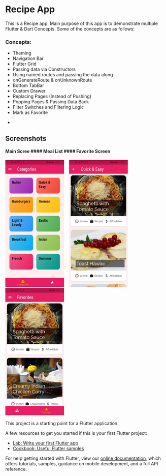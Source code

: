 # Recipe App 

This is a Recipe app. Main purpose of this app is to demonstrate multiple Flutter & Dart Concepts. Some of the concepts are as follows:

### Concepts:
- Theming
- Navigation Bar
- Flutter Grid
- Passing data via Constructors
- Using named routes and passing the data along 
- onGenerateRoute & onUnknownRoute
- Bottom TabBar
- Custom Drawer
- Replacing Pages (Instead of Pushing)
- Popping Pages & Passing Data Back
- Filter Switches and Filtering Logic
- Mark as Favorite

*
## Screenshots

#### Main Scree #### Meal List #### Favorite Screen
<!-- ![alt text](screenshots/main_screen.jpg)
![alt text](screenshots/meal_list.jpg)
![alt text](screenshots/favorites_screen.jpg) -->
<img src="screenshots/main_screen.jpg" width="185" height="400">&nbsp;&nbsp;&nbsp;&nbsp;<img src="screenshots/meal_list.jpg" width="185" height="400">&nbsp;&nbsp;&nbsp;&nbsp;<img src="screenshots/favorites_screen.jpg" width="185" height="400">


This project is a starting point for a Flutter application.

A few resources to get you started if this is your first Flutter project:

- [Lab: Write your first Flutter app](https://flutter.dev/docs/get-started/codelab)
- [Cookbook: Useful Flutter samples](https://flutter.dev/docs/cookbook)

For help getting started with Flutter, view our
[online documentation](https://flutter.dev/docs), which offers tutorials,
samples, guidance on mobile development, and a full API reference.
